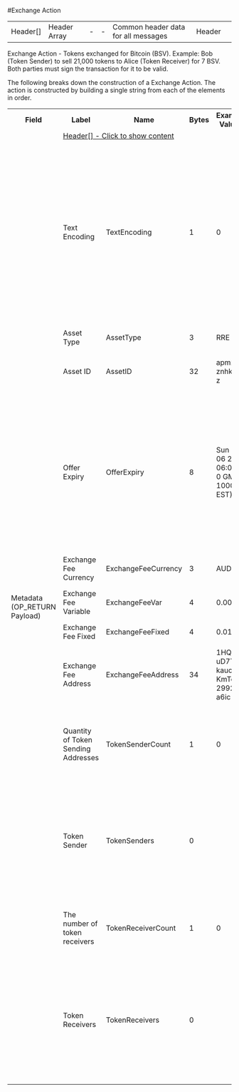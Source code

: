 
#Exchange Action

<div class="ui modal" id="header">
    <i class="close icon"></i>
    <div class="content docs-content">
        <table class="ui table">
            <tr>
                <td class="t6">Header[]</td>
                <td class="t6">Header Array</td>
                <td class="t6">-</td>
                <td class="t6">-</td>
                <td class="t6">Common header data for all messages</td>
                <td class="t6">Header</td>
                <td class="t7"></td>
            </tr>
        </table>
    </div>
</div>

Exchange Action -  Tokens exchanged for Bitcoin (BSV). Example: Bob (Token Sender) to sell 21,000 tokens to Alice (Token Receiver) for 7 BSV.  Both parties must sign the transaction for it to be valid.

The following breaks down the construction of a Exchange Action. The action is constructed by building a single string from each of the elements in order.

<div class="ritz grid-container" dir="ltr"> 
    <table class="waffle" cellspacing="0" cellpadding="0" table-layout=fixed width=100%>
         <tr style='height:19px;'>
            <th style="width:6%" class="s0">Field</th>
            <th style="width:9%" class="s1">Label</th>
            <th style="width:9%" class="s1">Name</th>
            <th style="width:2%" class="s1">Bytes</th>
            <th style="width:29%" class="s1">Example Values</th>
            <th style="width:26%" class="s1">Comments</th>
            <th style="width:5%" class="s1">Data Type</th>
            <th style="width:14%" class="s2">Amendment Restrictions</th>
        </tr>
        <tr>
            <td class="s5" rowspan="20">Metadata (OP_RETURN Payload)</td>
            <td class="t6" colspan="7"><a href="#" data-popover="header">Header[] - Click to show content</a></td>
        </tr>
        <tr>
            <td class="t10">Text Encoding</td>
            <td class="t10">TextEncoding</td>
            <td class="t10">1</td>
            <td class="t10" style="word-break:break-all">0</td>
            <td class="t10"> 0 = ASCII, 1 = UTF-8, 2 = UTF-16, 3 = Unicode.  Encoding applies to all 'text' data types. All 'string' types will always be encoded with ASCII.  Where string is selected, all fields will be ASCII.</td>
            <td class="t10">uint8</td>
            <td class="t11">Can be changed by Issuer or Operator at their discretion.</td>
        </tr>
        <tr>
            <td class="t10">Asset Type</td>
            <td class="t10">AssetType</td>
            <td class="t10">3</td>
            <td class="t10" style="word-break:break-all">RRE</td>
            <td class="t10">Asset Type to be exchanged.</td>
            <td class="t10">string</td>
            <td class="t11"></td>
        </tr>
        <tr>
            <td class="t10">Asset ID</td>
            <td class="t10">AssetID</td>
            <td class="t10">32</td>
            <td class="t10" style="word-break:break-all">apm2qsznhks23z</td>
            <td class="t10">ID of the Asset that is being exchanged.</td>
            <td class="t10">string</td>
            <td class="t11"></td>
        </tr>
        <tr>
            <td class="t10">Offer Expiry</td>
            <td class="t10">OfferExpiry</td>
            <td class="t10">8</td>
            <td class="t10" style="word-break:break-all">Sun May 06 2018 06:00:00 GMT+1000 (AEST)</td>
            <td class="t10">This prevents the token receiver from holding on to the signed message as a type of an option.  Eg. the sale of these tokens at this price is valid for 30 mins.</td>
            <td class="t10">time</td>
            <td class="t11"></td>
        </tr>
        <tr>
            <td class="t10">Exchange Fee Currency</td>
            <td class="t10">ExchangeFeeCurrency</td>
            <td class="t10">3</td>
            <td class="t10" style="word-break:break-all">AUD</td>
            <td class="t10">BSV, USD, AUD, EUR, etc.</td>
            <td class="t10">string</td>
            <td class="t11"></td>
        </tr>
        <tr>
            <td class="t10">Exchange Fee Variable</td>
            <td class="t10">ExchangeFeeVar</td>
            <td class="t10">4</td>
            <td class="t10" style="word-break:break-all">0.005</td>
            <td class="t10">Percent of the value of the transaction</td>
            <td class="t10">float32</td>
            <td class="t11"></td>
        </tr>
        <tr>
            <td class="t10">Exchange Fee Fixed</td>
            <td class="t10">ExchangeFeeFixed</td>
            <td class="t10">4</td>
            <td class="t10" style="word-break:break-all">0.01</td>
            <td class="t10">Fixed Fee</td>
            <td class="t10">float32</td>
            <td class="t11"></td>
        </tr>
        <tr>
            <td class="t10">Exchange Fee Address</td>
            <td class="t10">ExchangeFeeAddress</td>
            <td class="t10">34</td>
            <td class="t10" style="word-break:break-all">1HQ2ULuD7T5ykaucZ3KmTo4i29925Qa6ic</td>
            <td class="t10">Identifies the public address that the exchange fee should be paid to.</td>
            <td class="t10">string</td>
            <td class="t11"></td>
        </tr>
        <tr>
            <td class="t10">Quantity of Token Sending Addresses</td>
            <td class="t10">TokenSenderCount</td>
            <td class="t10">1</td>
            <td class="t10" style="word-break:break-all">0</td>
            <td class="t10">Number input addresses that are sending tokens. 1-255, 0 is not valid.</td>
            <td class="t10">uint8</td>
            <td class="t11"></td>
        </tr>
        <tr>
            <td class="t10">Token Sender</td>
            <td class="t10">TokenSenders</td>
            <td class="t10">0</td>
            <td class="t10" style="word-break:break-all"></td>
            <td class="t10">Each element has the value of tokens to be spent from the input address, which is referred to by the index.</td>
            <td class="t10">QuantityIndex[]</td>
            <td class="t11"></td>
        </tr>
        <tr>
            <td class="t10">The number of token receivers</td>
            <td class="t10">TokenReceiverCount</td>
            <td class="t10">1</td>
            <td class="t10" style="word-break:break-all">0</td>
            <td class="t10">Number of outputs receiving tokens. 1-255. 0 is not valid.</td>
            <td class="t10">uint8</td>
            <td class="t11"></td>
        </tr>
        <tr>
            <td class="t10">Token Receivers</td>
            <td class="t10">TokenReceivers</td>
            <td class="t10">0</td>
            <td class="t10" style="word-break:break-all"></td>
            <td class="t10">Each element has the value of tokens to be received by the output address, which is referred to by the index.</td>
            <td class="t10">TokenReceiver[]</td>
            <td class="t11"></td>
        </tr>
    </table>
</div>